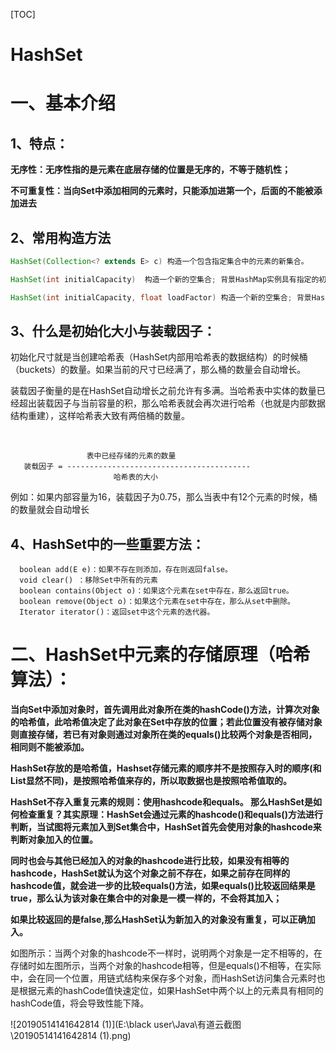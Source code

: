 

[TOC]



# **HashSet**

# **一、基本介绍**

## 1、特点：

**无序性：无序性指的是元素在底层存储的位置是无序的，不等于随机性；**

**不可重复性：当向Set中添加相同的元素时，只能添加进第一个，后面的不能被添加进去**

## **2、常用构造方法**

```java
HashSet(Collection<? extends E> c) 构造一个包含指定集合中的元素的新集合。 

HashSet(int initialCapacity)  构造一个新的空集合; 背景HashMap实例具有指定的初始容量和默认负载因子（0.75）。  

HashSet(int initialCapacity, float loadFactor) 构造一个新的空集合; 背景HashMap实例具有指定的初始容量和指定的负载因子。 
```



## **3、什么是初始化大小与装载因子：**

初始化尺寸就是当创建哈希表（HashSet内部用哈希表的数据结构）的时候桶（buckets）的数量。如果当前的尺寸已经满了，那么桶的数量会自动增长。

装载因子衡量的是在HashSet自动增长之前允许有多满。当哈希表中实体的数量已经超出装载因子与当前容量的积，那么哈希表就会再次进行哈希（也就是内部数据结构重建），这样哈希表大致有两倍桶的数量。

​            

```
                 表中已经存储的元素的数量
   装载因子 = -----------------------------------------
                       哈希表的大小
```

例如：如果内部容量为16，装载因子为0.75，那么当表中有12个元素的时候，桶的数量就会自动增长

## **4、HashSet中的一些重要方法：**

```
  boolean add(E e)：如果不存在则添加，存在则返回false。
  void clear() ：移除Set中所有的元素
  boolean contains(Object o)：如果这个元素在set中存在，那么返回true。
  boolean remove(Object o)：如果这个元素在set中存在，那么从set中删除。
  Iterator iterator()：返回set中这个元素的迭代器。
```

# **二、HashSet中元素的存储原理（哈希算法）：**

**当向Set中添加对象时，首先调用此对象所在类的hashCode()方法，计算次对象的哈希值，此哈希值决定了此对象在Set中存放的位置；若此位置没有被存储对象则直接存储，若已有对象则通过对象所在类的equals()比较两个对象是否相同，相同则不能被添加。**

**HashSet存放的是哈希值，Hashset存储元素的顺序并不是按照存入时的顺序(和List显然不同)，是按照哈希值来存的，所以取数据也是按照哈希值取的。**		    		    

**HashSet不存入重复元素的规则：使用hashcode和equals。 那么HashSet是如何检查重复？其实原理：HashSet会通过元素的hashcode()和equals()方法进行判断，当试图将元素加入到Set集合中，HashSet首先会使用对象的hashcode来判断对象加入的位置。**

**同时也会与其他已经加入的对象的hashcode进行比较，如果没有相等的hashcode，HashSet就认为这个对象之前不存在，如果之前存在同样的hashcode值，就会进一步的比较equals()方法，如果equals()比较返回结果是true，那么认为该对象在集合中的对象是一模一样的，不会将其加入；**

**如果比较返回的是false,那么HashSet认为新加入的对象没有重复，可以正确加入。**

 如图所示：当两个对象的hashcode不一样时，说明两个对象是一定不相等的，在存储时如左图所示，当两个对象的hashcode相等，但是equals()不相等，在实际中，会在同一个位置，用链式结构来保存多个对象，而HashSet访问集合元素时也是根据元素的hashCode值快速定位，如果HashSet中两个以上的元素具有相同的hashCode值，将会导致性能下降。

![20190514141642814 (1)](E:\black user\Java\有道云截图\20190514141642814 (1).png)